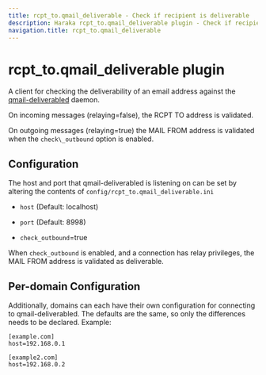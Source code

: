 ```yaml
---
title: rcpt_to.qmail_deliverable - Check if recipient is deliverable
description: Haraka rcpt_to.qmail_deliverable plugin - Check if recipient is deliverable
navigation.title: rcpt_to.qmail_deliverable
---
```


# rcpt_to.qmail_deliverable plugin

A client for checking the deliverability of an email
address against the [qmail-deliverabled](http://search.cpan.org/dist/Qmail-Deliverable/) daemon.

On incoming messages (relaying=false), the RCPT TO address is validated.

On outgoing messages (relaying=true) the MAIL FROM address is validated when
the `check\_outbound` option is enabled.

## Configuration

The host and port that qmail-deliverabled is listening on can be set by
altering the contents of `config/rcpt_to.qmail_deliverable.ini`

* `host` (Default: localhost)

* `port` (Default: 8998)

* `check_outbound`=true

When `check_outbound` is enabled, and a connection has relay privileges, the
MAIL FROM address is validated as deliverable.

## Per-domain Configuration

Additionally, domains can each have their own configuration for connecting
to qmail-deliverabled. The defaults are the same, so only the differences
needs to be declared. Example:

    [example.com]
    host=192.168.0.1

    [example2.com]
    host=192.168.0.2